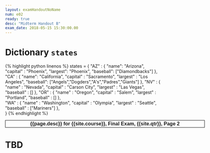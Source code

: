 ```yaml
---
layout: examHandoutNoName
num: e02
ready: true
desc: "Midterm Handout B"
exam_date: 2018-05-15 15:30:00.00
---
```


<style>
body {
 font-size: 14px;
}

</style>

# Dictionary `states`

{% highlight python linenos %}
states = {
 "AZ" : { "name": "Arizona",
          "capital" : "Phoenix",
          "largest": "Phoenix",
	  "baseball": ["Diamondbacks"] },
 "CA" : { "name": "California",
          "capital" : "Sacramento",
          "largest" : "Los Angeles",
          "baseball": ["Angels","Dogders","A's","Padres","Giants"] },
 "NV" : { "name" : "Nevada",
          "capital" : "Carson City",
          "largest" : "Las Vegas",
	  "baseball" : [] },
 "OR" : { "name" : "Oregon",
          "capital" : "Salem",
          "largest" : "Portland",
	  "baseball" : [] },	 
 "WA" : { "name" : "Washington",
          "capital" : "Olympia",
          "largest" : "Seattle",
	  "baseball" : ["Mariners"] },     
 }
{% endhighlight %}

<div style="page-break-before:always;">
</div>

<div style="font-size: 16px; font-weight:bold; font-family: Arial Narrow, Arial, sans-serif; border: 1px solid black; padding: 2px; margin: 4px; text-align: center; margin-left: auto; margin-right: auto; width: 40em;">
{{page.desc}} for {{site.course}}, Final Exam, {{site.qtr}}, Page 2
</div>

# TBD